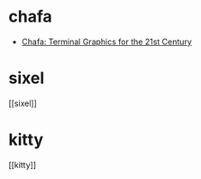 # chafa
- [Chafa: Terminal Graphics for the 21st Century](https://hpjansson.org/chafa/)

# sixel
[[sixel]]

# kitty
[[kitty]]
